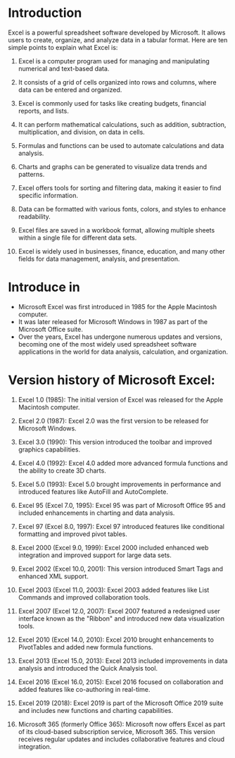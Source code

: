 # Introduction

Excel is a powerful spreadsheet software developed by Microsoft. It allows users to create, organize, and analyze data in a tabular format. Here are ten simple points to explain what Excel is:

1. Excel is a computer program used for managing and manipulating numerical and text-based data.

2. It consists of a grid of cells organized into rows and columns, where data can be entered and organized.

3. Excel is commonly used for tasks like creating budgets, financial reports, and lists.

4. It can perform mathematical calculations, such as addition, subtraction, multiplication, and division, on data in cells.

5. Formulas and functions can be used to automate calculations and data analysis.

6. Charts and graphs can be generated to visualize data trends and patterns.

7. Excel offers tools for sorting and filtering data, making it easier to find specific information.

8. Data can be formatted with various fonts, colors, and styles to enhance readability.

9. Excel files are saved in a workbook format, allowing multiple sheets within a single file for different data sets.

10. Excel is widely used in businesses, finance, education, and many other fields for data management, analysis, and presentation.

# Introduce in

* Microsoft Excel was first introduced in 1985 for the Apple Macintosh computer. 
* It was later released for Microsoft Windows in 1987 as part of the Microsoft Office suite. 
*  Over the years, Excel has undergone numerous updates and versions, becoming one of the most widely used spreadsheet software applications in the world for data analysis, calculation, and organization.


# Version history of Microsoft Excel:

1. Excel 1.0 (1985): The initial version of Excel was released for the Apple Macintosh computer.

2. Excel 2.0 (1987): Excel 2.0 was the first version to be released for Microsoft Windows.

3. Excel 3.0 (1990): This version introduced the toolbar and improved graphics capabilities.

4. Excel 4.0 (1992): Excel 4.0 added more advanced formula functions and the ability to create 3D charts.

5. Excel 5.0 (1993): Excel 5.0 brought improvements in performance and introduced features like AutoFill and AutoComplete.

6. Excel 95 (Excel 7.0, 1995): Excel 95 was part of Microsoft Office 95 and included enhancements in charting and data analysis.

7. Excel 97 (Excel 8.0, 1997): Excel 97 introduced features like conditional formatting and improved pivot tables.

8. Excel 2000 (Excel 9.0, 1999): Excel 2000 included enhanced web integration and improved support for large data sets.

9. Excel 2002 (Excel 10.0, 2001): This version introduced Smart Tags and enhanced XML support.

10. Excel 2003 (Excel 11.0, 2003): Excel 2003 added features like List Commands and improved collaboration tools.

11. Excel 2007 (Excel 12.0, 2007): Excel 2007 featured a redesigned user interface known as the "Ribbon" and introduced new data visualization tools.

12. Excel 2010 (Excel 14.0, 2010): Excel 2010 brought enhancements to PivotTables and added new formula functions.

13. Excel 2013 (Excel 15.0, 2013): Excel 2013 included improvements in data analysis and introduced the Quick Analysis tool.

14. Excel 2016 (Excel 16.0, 2015): Excel 2016 focused on collaboration and added features like co-authoring in real-time.

15. Excel 2019 (2018): Excel 2019 is part of the Microsoft Office 2019 suite and includes new functions and charting capabilities.

16. Microsoft 365 (formerly Office 365): Microsoft now offers Excel as part of its cloud-based subscription service, Microsoft 365. This version receives regular updates and includes collaborative features and cloud integration.

